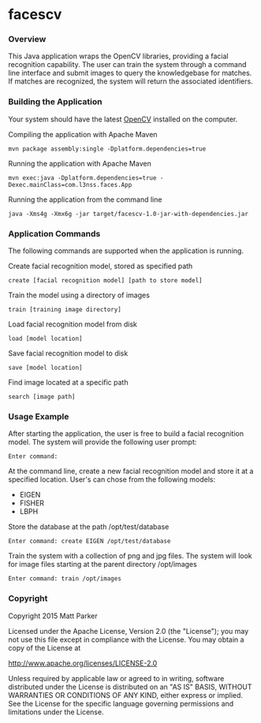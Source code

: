 # facescv

### Overview

This Java application wraps the OpenCV libraries, providing a facial recognition
capability. The user can train the system through a command line interface
and submit images to query the knowledgebase for matches. If matches 
are recognized, the system will return the associated identifiers.

### Building the Application

Your system should have the latest [OpenCV](http://opencv.org) installed on 
the computer.

Compiling the application with Apache Maven

    mvn package assembly:single -Dplatform.dependencies=true

Running the application with Apache Maven

    mvn exec:java -Dplatform.dependencies=true -Dexec.mainClass=com.l3nss.faces.App

Running the application from the command line

    java -Xms4g -Xmx6g -jar target/facescv-1.0-jar-with-dependencies.jar

### Application Commands

The following commands are supported when the application is running.

Create facial recognition model, stored as specified path

    create [facial recognition model] [path to store model]

Train the model using a directory of images

    train [training image directory]

Load facial recognition model from disk

    load [model location]

Save facial recognition model to disk

    save [model location]

Find image located at a specific path

    search [image path]

### Usage Example

After starting the application, the user is free to build a facial recognition
model. The system will provide the following user prompt:

    Enter command:

At the command line, create a new facial recognition model and store it 
at a specified location. User's can chose from the following models:

   * EIGEN
   * FISHER
   * LBPH

Store the database at the path /opt/test/database

    Enter command: create EIGEN /opt/test/database

Train the system with a collection of png and jpg files. The system will look for 
image files starting at the parent directory /opt/images

    Enter command: train /opt/images

### Copyright

Copyright 2015 Matt Parker
 
Licensed under the Apache License, Version 2.0 (the "License");
you may not use this file except in compliance with the License.
You may obtain a copy of the License at

   http://www.apache.org/licenses/LICENSE-2.0

Unless required by applicable law or agreed to in writing, software
distributed under the License is distributed on an "AS IS" BASIS,
WITHOUT WARRANTIES OR CONDITIONS OF ANY KIND, either express or implied.
See the License for the specific language governing permissions and
limitations under the License.